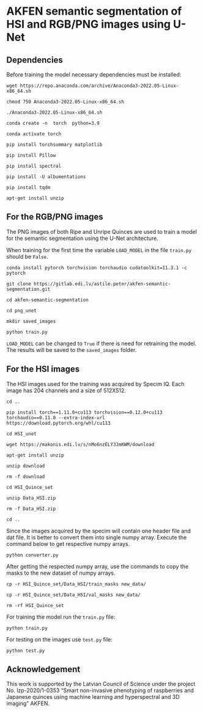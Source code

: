 # AKFEN semantic segmentation of HSI and RGB/PNG images using U-Net

## Dependencies

Before training the model necessary dependencies must be installed:

```
wget https://repo.anaconda.com/archive/Anaconda3-2022.05-Linux-x86_64.sh

chmod 750 Anaconda3-2022.05-Linux-x86_64.sh

./Anaconda3-2022.05-Linux-x86_64.sh

conda create -n  torch  python=3.9

conda activate torch

pip install torchsummary matplotlib

pip install Pillow

pip install spectral

pip install -U albumentations

pip install tqdm

apt-get install unzip
```

## For the RGB/PNG images

The PNG images of both Ripe and Unripe Quinces are used to train a model for the semantic segmentation using the U-Net architecture.

When training for the first time the variable `LOAD_MODEL` in the file `train.py` should be `False`.

```
conda install pytorch torchvision torchaudio cudatoolkit=11.3.1 -c pytorch

git clone https://gitlab.edi.lv/astile.peter/akfen-semantic-segmentation.git

cd akfen-semantic-segmentation

cd png_unet

mkdir saved_images

python train.py
```
`LOAD_MODEL` can be changed to `True` if there is need for retraining the model. The results will be saved to the `saved_images` folder.

## For the HSI images

The HSI images used for the training was acquired by Specim IQ. Each image has 204 channels and a size of 512X512.

```
cd ..

pip install torch==1.11.0+cu113 torchvision==0.12.0+cu113 torchaudio==0.11.0 --extra-index-url https://download.pytorch.org/whl/cu113

cd HSI_unet

wget https://makonis.edi.lv/s/nMo6nzELY3JmKWM/download

apt-get install unzip

unzip download

rm -f download

cd HSI_Quince_set

unzip Data_HSI.zip

rm -f Data_HSI.zip

cd ..

```

Since the images acquired by the specim will contain one header file and dat file. It is better to convert them into single numpy array. Execute the command below to get respective numpy arrays.

```
python converter.py

```

After getting the respected numpy array, use the commands to copy the masks to the new dataset of numpy arrays.

```
cp -r HSI_Quince_set/Data_HSI/train_masks new_data/

cp -r HSI_Quince_set/Data_HSI/val_masks new_data/

rm -rf HSI_Quince_set

```

For training the model run the `train.py` file:

```
python train.py

```

For testing on the images use `test.py` file:

```
python test.py

```

## Acknowledgement

This work is supported by the Latvian Council of Science under the project No. lzp-2020/1-0353 “Smart non-invasive phenotyping of raspberries and Japanese quinces using machine learning and hyperspectral and 3D imaging” AKFEN.





